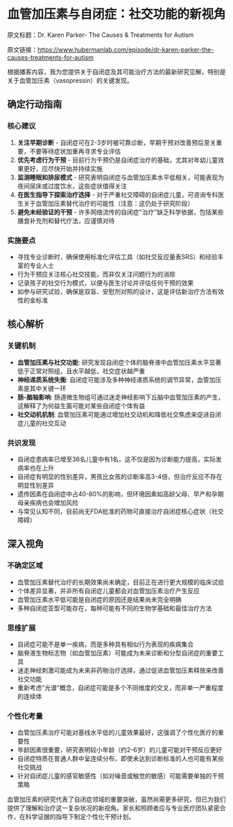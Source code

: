 # 血管加压素与自闭症：社交功能的新视角

原文标题：Dr. Karen Parker- The Causes & Treatments for Autism

原文链接：https://www.hubermanlab.com/episode/dr-karen-parker-the-causes-treatments-for-autism

<YouTube videoId="ccrbE0QHy94" />

根据播客内容，我为您提供关于自闭症及其可能治疗方法的最新研究见解，特别是关于血管加压素（vasopressin）的关键发现。

## 确定行动指南

### 核心建议
1. **关注早期诊断** - 自闭症可在2-3岁时被可靠诊断，早期干预对改善预后至关重要，不要等待症状加重再寻求专业评估
2. **优先考虑行为干预** - 目前行为干预仍是自闭症治疗的基础，尤其对年幼儿童效果更好，应尽快开始并持续实施
3. **监测睡眠和排尿模式** - 研究表明自闭症与血管加压素水平低相关，可能表现为夜间尿床或过度饮水，这些症状值得关注
4. **在医生指导下探索治疗选择** - 对于严重社交障碍的自闭症儿童，可咨询专科医生关于血管加压素替代治疗的可能性（注意：这仍处于研究阶段）
5. **避免未经验证的干预** - 许多网络流传的自闭症"治疗"缺乏科学依据，包括某些膳食补充剂和替代疗法，应谨慎对待

### 实施要点
- 寻找专业诊断时，确保使用标准化评估工具（如社交反应量表SRS）和经验丰富的专业人士
- 行为干预应关注核心社交技能，而非仅关注问题行为的消除
- 记录孩子的社交行为模式，以便与医生讨论并评估任何干预的效果
- 如参与研究试验，确保是双盲、安慰剂对照的设计，这是评估新治疗方法有效性的金标准

## 核心解析

### 关键机制
- **血管加压素与社交功能**: 研究发现自闭症个体的脑脊液中血管加压素水平显著低于正常对照组，且水平越低，社交症状越严重
- **神经递质系统失衡**: 自闭症可能涉及多种神经递质系统的调节异常，血管加压素是其中关键一环
- **肠-脑轴影响**: 肠道微生物组可通过迷走神经影响下丘脑中血管加压素的产生，这解释了为何益生菌可能对某些自闭症个体有益
- **社交动机机制**: 血管加压素可能通过增加社交动机和降低社交焦虑来促进自闭症儿童的社交互动

### 共识发现
- 自闭症患病率已增至36名儿童中有1名，这不仅是因为诊断能力提高，实际发病率也在上升
- 自闭症有明显的性别差异，男孩比女孩的诊断率高3-4倍，但治疗反应不存在明显性别差异
- 遗传因素在自闭症中占40-80%的影响，但环境因素如高龄父母、早产和孕期母亲疾病也会增加风险
- 与常见认知不同，目前尚无FDA批准的药物可直接治疗自闭症核心症状（社交障碍）

## 深入视角

### 不确定区域
- 血管加压素替代治疗的长期效果尚未确定，目前正在进行更大规模的临床试验
- 个体差异显著，并非所有自闭症儿童都会对血管加压素治疗产生反应
- 血管加压素水平低可能是自闭症的原因还是结果尚未完全明确
- 多种自闭症亚型可能存在，每种可能有不同的生物学基础和最佳治疗方法

### 思维扩展
- 自闭症可能不是单一疾病，而是多种具有相似行为表现的疾病集合
- 脑脊液生物标志物（如血管加压素）可能成为未来诊断和分型自闭症的重要工具
- 迷走神经刺激可能成为未来非药物治疗选择，通过促进血管加压素释放来改善社交功能
- 重新考虑"光谱"概念，自闭症可能是多个不同维度的交叉，而非单一严重程度的连续体

### 个性化考量
- 血管加压素治疗可能对基线水平低的儿童效果最好，这强调了个性化医疗的重要性
- 年龄因素很重要，研究表明较小年龄（约2-6岁）的儿童可能对干预反应更好
- 自闭症特质在普通人群中呈连续分布，即使未达到诊断标准的人也可能有某些社交挑战
- 针对自闭症儿童的感官敏感性（如对噪音或触觉的敏感）可能需要单独的干预策略

血管加压素的研究代表了自闭症领域的重要突破，虽然尚需更多研究，但已为我们提供了理解和治疗这一复杂状况的新视角。家长和照顾者应与专业医疗团队紧密合作，在科学证据的指导下制定个性化干预计划。
